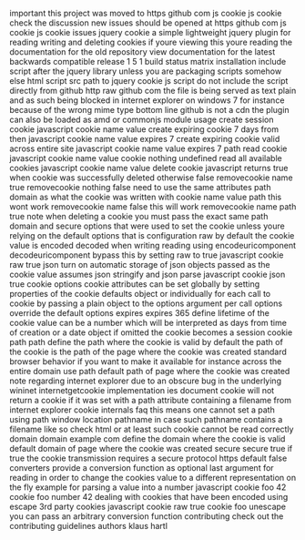 important this project was moved to https github com js cookie js cookie check the discussion new issues should be opened at https github com js cookie js cookie issues jquery cookie a simple lightweight jquery plugin for reading writing and deleting cookies if youre viewing this youre reading the documentation for the old repository view documentation for the latest backwards compatible release 1 5 1 build status matrix installation include script after the jquery library unless you are packaging scripts somehow else html script src path to jquery cookie js script do not include the script directly from github http raw github com the file is being served as text plain and as such being blocked in internet explorer on windows 7 for instance because of the wrong mime type bottom line github is not a cdn the plugin can also be loaded as amd or commonjs module usage create session cookie javascript cookie name value create expiring cookie 7 days from then javascript cookie name value expires 7 create expiring cookie valid across entire site javascript cookie name value expires 7 path read cookie javascript cookie name value cookie nothing undefined read all available cookies javascript cookie name value delete cookie javascript returns true when cookie was successfully deleted otherwise false removecookie name true removecookie nothing false need to use the same attributes path domain as what the cookie was written with cookie name value path this wont work removecookie name false this will work removecookie name path true note when deleting a cookie you must pass the exact same path domain and secure options that were used to set the cookie unless youre relying on the default options that is configuration raw by default the cookie value is encoded decoded when writing reading using encodeuricomponent decodeuricomponent bypass this by setting raw to true javascript cookie raw true json turn on automatic storage of json objects passed as the cookie value assumes json stringify and json parse javascript cookie json true cookie options cookie attributes can be set globally by setting properties of the cookie defaults object or individually for each call to cookie by passing a plain object to the options argument per call options override the default options expires expires 365 define lifetime of the cookie value can be a number which will be interpreted as days from time of creation or a date object if omitted the cookie becomes a session cookie path path define the path where the cookie is valid by default the path of the cookie is the path of the page where the cookie was created standard browser behavior if you want to make it available for instance across the entire domain use path default path of page where the cookie was created note regarding internet explorer due to an obscure bug in the underlying wininet internetgetcookie implementation ies document cookie will not return a cookie if it was set with a path attribute containing a filename from internet explorer cookie internals faq this means one cannot set a path using path window location pathname in case such pathname contains a filename like so check html or at least such cookie cannot be read correctly domain domain example com define the domain where the cookie is valid default domain of page where the cookie was created secure secure true if true the cookie transmission requires a secure protocol https default false converters provide a conversion function as optional last argument for reading in order to change the cookies value to a different representation on the fly example for parsing a value into a number javascript cookie foo 42 cookie foo number 42 dealing with cookies that have been encoded using escape 3rd party cookies javascript cookie raw true cookie foo unescape you can pass an arbitrary conversion function contributing check out the contributing guidelines authors klaus hartl
